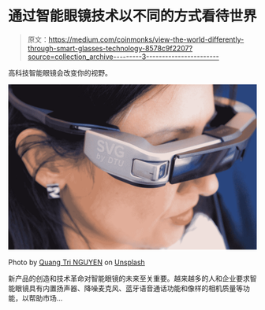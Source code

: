 # 通过智能眼镜技术以不同的方式看待世界

> 原文：<https://medium.com/coinmonks/view-the-world-differently-through-smart-glasses-technology-8578c9f2207?source=collection_archive---------3----------------------->

高科技智能眼镜会改变你的视野。

![](img/336b8d16a38fec7a8463abc6a11b4bf8.png)

Photo by [Quang Tri NGUYEN](https://unsplash.com/@quangtri?utm_source=medium&utm_medium=referral) on [Unsplash](https://unsplash.com?utm_source=medium&utm_medium=referral)

新产品的创造和技术革命对智能眼镜的未来至关重要。越来越多的人和企业要求智能眼镜具有内置扬声器、降噪麦克风、蓝牙语音通话功能和像样的相机质量等功能，以帮助市场…